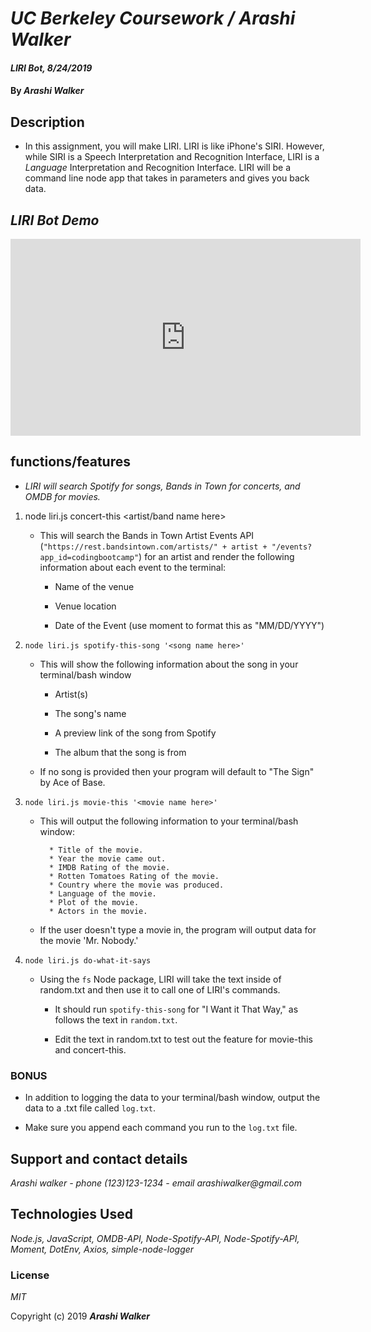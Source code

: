 # _UC Berkeley Coursework / Arashi Walker_

#### _LIRI Bot, 8/24/2019_

#### By _Arashi Walker_

## Description


* In this assignment, you will make LIRI. LIRI is like iPhone's SIRI. However, while SIRI is a Speech Interpretation and Recognition Interface, LIRI is a _Language_ Interpretation and Recognition Interface. LIRI will be a command line node app that takes in parameters and gives you back data.

## _LIRI Bot Demo_

<iframe width="560" height="315" src="https://www.youtube.com/embed/Sq3zbig3Wk0" frameborder="0" allow="accelerometer; autoplay; encrypted-media; gyroscope; picture-in-picture" allowfullscreen></iframe>

## functions/features

* _LIRI will search Spotify for songs, Bands in Town for concerts, and OMDB for movies._

1. node liri.js concert-this <artist/band name here>
   * This will search the Bands in Town Artist Events API (`"https://rest.bandsintown.com/artists/" + artist + "/events?app_id=codingbootcamp"`) for an artist and render the following information about each event to the terminal:

     * Name of the venue

     * Venue location

     * Date of the Event (use moment to format this as "MM/DD/YYYY")

2. `node liri.js spotify-this-song '<song name here>'`

   * This will show the following information about the song in your terminal/bash window

     * Artist(s)

     * The song's name

     * A preview link of the song from Spotify

     * The album that the song is from

   * If no song is provided then your program will default to "The Sign" by Ace of Base.

3. `node liri.js movie-this '<movie name here>'`

   * This will output the following information to your terminal/bash window:

     ```
       * Title of the movie.
       * Year the movie came out.
       * IMDB Rating of the movie.
       * Rotten Tomatoes Rating of the movie.
       * Country where the movie was produced.
       * Language of the movie.
       * Plot of the movie.
       * Actors in the movie.
     ```

   * If the user doesn't type a movie in, the program will output data for the movie 'Mr. Nobody.'

4. `node liri.js do-what-it-says`

   * Using the `fs` Node package, LIRI will take the text inside of random.txt and then use it to call one of LIRI's commands.

     * It should run `spotify-this-song` for "I Want it That Way," as follows the text in `random.txt`.

     * Edit the text in random.txt to test out the feature for movie-this and concert-this.

### BONUS

* In addition to logging the data to your terminal/bash window, output the data to a .txt file called `log.txt`.

* Make sure you append each command you run to the `log.txt` file. 

## Support and contact details

_Arashi walker - phone (123)123-1234 - email arashiwalker@gmail.com_

## Technologies Used

_Node.js,_ _JavaScript,_ _OMDB-API,_ _Node-Spotify-API,_ _Node-Spotify-API,_ _Moment,_ _DotEnv,_ _Axios,_ _simple-node-logger_


### License

*MIT*

Copyright (c) 2019 **_Arashi Walker_**